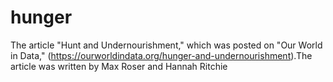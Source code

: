 # hunger
The article "Hunt and Undernourishment," which was posted on "Our World in Data,"  (https://ourworldindata.org/hunger-and-undernourishment).The article was written by Max Roser and Hannah Ritchie
